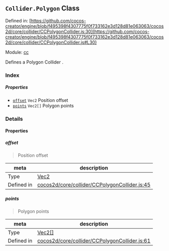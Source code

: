 ## `Collider.Polygon` Class


Defined in: [https://github.com/cocos-creator/engine/blob/f495398f4307775f0f733162e3d128d81e063063/cocos2d/core/collider/CCPolygonCollider.js:30](https://github.com/cocos-creator/engine/blob/f495398f4307775f0f733162e3d128d81e063063/cocos2d/core/collider/CCPolygonCollider.js#L30)

Module: [cc](../modules/cc.md)


Defines a Polygon Collider .



### Index

##### Properties

  - [`offset`](#offset) `Vec2` Position offset
  - [`points`](#points) `Vec2[]` Polygon points





### Details


#### Properties


##### offset

> Position offset

| meta | description |
|------|-------------|
| Type | <a href="../classes/Vec2.html" class="crosslink">Vec2</a> |
| Defined in | [cocos2d/core/collider/CCPolygonCollider.js:45](https://github.com/cocos-creator/engine/blob/f495398f4307775f0f733162e3d128d81e063063/cocos2d/core/collider/CCPolygonCollider.js#L45) |



##### points

> Polygon points

| meta | description |
|------|-------------|
| Type | <a href="../classes/Vec2.html" class="crosslink">Vec2[]</a> |
| Defined in | [cocos2d/core/collider/CCPolygonCollider.js:61](https://github.com/cocos-creator/engine/blob/f495398f4307775f0f733162e3d128d81e063063/cocos2d/core/collider/CCPolygonCollider.js#L61) |






